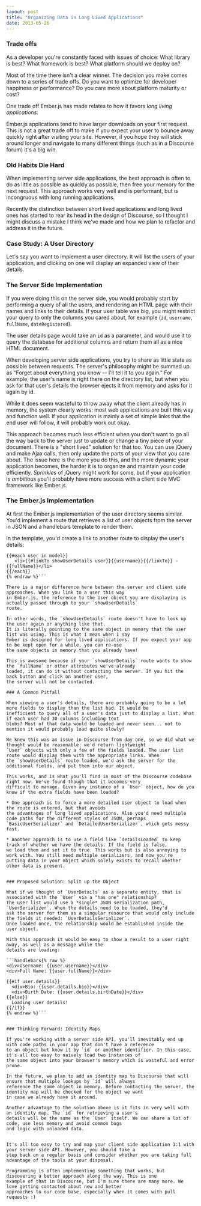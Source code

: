 ```yaml
---
layout: post
title: "Organizing Data in Long Lived Applications"
date: 2013-05-26
---
```


### Trade offs

As a developer you're constantly faced with issues of choice: What library is best? What framework is best? What
platform should we deploy on?

Most of the time there isn't a clear winner. The decision you make comes down to a series of trade offs. Do you
want to optimize for developer happiness or performance? Do you care more about platform maturity or cost?

One trade off Ember.js has made relates to how it favors *long living applications*.

Ember.js applications tend to have larger downloads on your first request. This is not a great trade off to make if
you expect your user to bounce away quickly right after visiting your site. However, if you hope they will stick
around longer and navigate to many different things (such as in a Discourse forum) it's a big win.

### Old Habits Die Hard

When implementing server side applications, the best approach is often to do as little as possible as quickly as possible,
then free your memory for the next request. This approach works very well and is performant, but is incongruous with long running
applications.

Recently the distinction between short lived applications and long lived ones has started to rear its head in the design
of Discourse, so I thought I might discuss a mistake I think we've made and how we plan to refactor and address it in the
future.

### Case Study: A User Directory

Let's say you want to implement a user directory. It will list the users of your application, and clicking on one will display
an expanded view of their details.

### The Server Side Implementation

If you were doing this on the server side, you would probably start by performing a query of all the users, and rendering
an HTML page with their names and links to their details. If your user table was big, you might restrict your query to only
the columns you cared about, for example (`id`, `username`, `fullName`, `dateRegistered`).

The user details page would take an `id` as a parameter, and would use it to query the database for additional columns and
return them all as a nice HTML document.

When developing server side applications, you try to share as little state as possible between requests. The server's
philosophy might be summed up as "Forget about everything you know -- I'll tell it to you again." For example, the
user's name is right there on the directory list, but when you ask for that user's details the browser ejects it
from memory and asks for it again by id.

While it does seem wasteful to throw away what the client already has in memory, the system clearly works:
most web applications are built this way and function well. If your application is mainly a set of simple links
that the end user will follow, it will probably work out okay.

This approach becomes much less efficient when you don't want to go all the way back to the server just to update
or change a tiny piece of your document. There is a "short lived" solution for that too. You can use jQuery and
make Ajax calls, then only update the parts of your view that you care about. The issue here is the more you
do this, and the more dynamic your application becomes, the harder it is to organize and maintain your code
efficiently. *Sprinkles* of jQuery might work for some, but if your application is *ambitious* you'll probably
have more success with a client side MVC framework like Ember.js.

### The Ember.js Implementation

At first the Ember.js implementation of the user directory seems similar. You'd implement a route that
retrieves a list of user objects from the server in JSON and a handlebars template to render them.

In the template, you'd create a link to another route to display the user's details:

```handlebars{% raw %}
{{#each user in model}}
   <li>{{#linkTo showUserDetails user}}{{username}}{{/linkTo}} - {{fullName}}</li>
{{/each}}
{% endraw %}```

There is a major difference here between the server and client side approaches. When you link to a user this way
in Ember.js, the reference to the User object you are displaying is actually passed through to your `showUserDetails`
route.

In other words, the `showUserDetails` route doesn't have to look up the user again or anything like that.
It is literally pointing to the same object in memory that the user list was using. This is what I mean when I say
Ember is designed for long lived applications. If you expect your app to be kept open for a while, you can re-use
the same objects in memory that you already have!

This is awesome because if your `showUserDetails` route wants to show the `fullName` or other attributes we've already
loaded, it can do it without contacting the server. If you hit the back button and click on another user,
the server will not be contacted.

### A Common Pitfall

When viewing a user's details, there are probably going to be a lot more fields to display than the list had. It would be
inefficient to query all of a user's data just to display a list. What if each user had 30 columns including text
blobs? Most of that data would be loaded and never seen... not to mention it would probably load quite slowly!

We knew this was an issue in Discourse from day one, so we did what we thought would be reasonable: we'd return lightweight
`User` objects with only a few of the fields loaded. The user list route would display them with the appropriate links. When
the `showUserDetails` route loaded, we'd ask the server for the additional fields, and put them into our object.

This works, and is what you'll find in most of the Discourse codebase right now. We've found though that it becomes very
difficult to manage. Given any instance of a `User` object, how do you know if the extra fields have been loaded?

* One approach is to force a more detailed User object to load when the route is entered, but that avoids
the advantages of long lived applications. Also you'd need multiple code paths for the different styles of JSON, perhaps `BasicUserSerializer` and `DetailedUserSerializer`, which gets messy fast.

* Another approach is to use a field like `detailsLoaded` to keep track of whether we have the details. If the field is false,
we load them and set it to true. This works but is also annoying to work with. You still need multiple serializers, and now you're
putting data in your object which solely exists to recall whether other data is present.


### Proposed Solution: Split up the Object

What if we thought of `UserDetails` as a separate entity, that is associated with the `User` via a "has one" relationship?
The user list would use a *single* JSON serialization path, `UserSerializer`. When the details need to be loaded, they'd
ask the server for them as a singular resource that would only include the fields it needed: `UserDetailsSerializer`.
Once loaded once, the relationship would be established inside the user object.

With this approach it would be easy to show a result to a user right away, as well as a message while the
details are loading:

```handlebars{% raw %}
<div>Username: {{user.username}}</div>
<div>Full Name: {{user.fullName}}</div>

{{#if user.details}}
  <div>Bio: {{user.details.bio}}</div>
  <div>Birth Date: {{user.details.birthDate}}</div>
{{else}}
  Loading user details!
{{/if}}
{% endraw %}```


### Thinking Forward: Identity Maps

If you're working with a server side API, you'll inevitably end up with code paths in your app that don't have a reference
to an object but know it by `id` or another identifier. In this case, it's all too easy to naively load two instances of
the same object into your browser's memory which is wasteful and error prone.

In the future, we plan to add an identity map to Discourse that will ensure that multiple lookups by `id` will always
reference the same object in memory. Before contacting the server, the identity map will be checked for the object we want
in case we already have it around.

Another advantage to the solution above is it fits in very well with an identity map. The `id` for retrieving a user's
details will be the same as the `User` itself. We can share a lot of code, use less memory and avoid common bugs
and logic with unloaded data.


It's all too easy to try and map your client side application 1:1 with your server side API. However, you should take a
step back on a regular basis and consider whether you are taking full advantage of the tools at your disposal.

Programming is often implementing something that works, but discovering a better approach along the way. This is one
example of that in Discourse, but I'm sure there are many more. We love getting contacted about new and better
approaches to our code base, especially when it comes with pull requests :)

